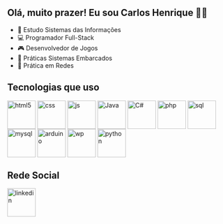 ## Olá, muito prazer! Eu sou Carlos Henrique 🖐🏻

- 📖 Estudo Sistemas das Informações
- 💻 Programador Full-Stack
- 🎮 Desenvolvedor de Jogos
- 🔧 Práticas Sistemas Embarcados
- 🏦 Prática em Redes

## Tecnologias que uso

<div style="display: inline_block">
  <img width=65px height=65px align="center" alt="html5" src="https://cdn.jsdelivr.net/gh/devicons/devicon@latest/icons/html5/html5-original-wordmark.svg" />
  <img width=65px height=65px align="center" alt="css" src="https://cdn.jsdelivr.net/gh/devicons/devicon@latest/icons/css3/css3-original-wordmark.svg" />
  <img width=65px height=65px align="center" alt="js" src="https://cdn.jsdelivr.net/gh/devicons/devicon@latest/icons/javascript/javascript-original.svg" />
  <img width=65px height=65px align="center" alt="Java" src="https://cdn.jsdelivr.net/gh/devicons/devicon@latest/icons/java/java-original.svg" />
  <img width=65px height=65px align="center" alt="C#" src="https://cdn.jsdelivr.net/gh/devicons/devicon@latest/icons/csharp/csharp-original.svg" />
  <img width=65px height=65px align="center" alt="php" src="https://cdn.jsdelivr.net/gh/devicons/devicon@latest/icons/php/php-original.svg" />
   <img width=65px height=65px align="center" alt="sql" src="https://cdn.jsdelivr.net/gh/devicons/devicon@latest/icons/azuresqldatabase/azuresqldatabase-original.svg" />
   <img width=65px height=65px align="center" alt="mysql" src="https://cdn.jsdelivr.net/gh/devicons/devicon@latest/icons/mysql/mysql-original-wordmark.svg" />
   <img width=65px height=65px align="center" alt="arduino" src="https://cdn.jsdelivr.net/gh/devicons/devicon@latest/icons/arduino/arduino-original-wordmark.svg" />
   <img width=65px height=65px align="center" alt="wp" src="https://cdn.jsdelivr.net/gh/devicons/devicon@latest/icons/wordpress/wordpress-plain.svg" />
   <img width=65px height=65px align="center" alt="python" src="https://cdn.jsdelivr.net/gh/devicons/devicon@latest/icons/python/python-original.svg" />
</div>

## Rede Social
<a href="https://www.linkedin.com/in/carlos-henrique-093225348?utm_source=share&utm_campaign=share_via&utm_content=profile&utm_medium=android_app">
 <img width=65px height=65px align="center" alt="linkedin" src="https://cdn.jsdelivr.net/gh/devicons/devicon@latest/icons/linkedin/linkedin-original.svg" />
 </a>
